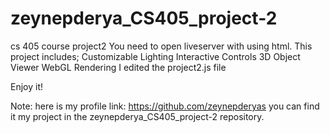 # zeynepderya_CS405_project-2
cs 405 course project2 
You need to open liveserver with using html. 
This project includes;
Customizable Lighting
Interactive Controls
3D Object Viewer
WebGL Rendering
I edited the project2.js file


Enjoy it!

Note: here is my profile link:
https://github.com/zeynepderyas
 you can find it my project in the zeynepderya_CS405_project-2 repository.
